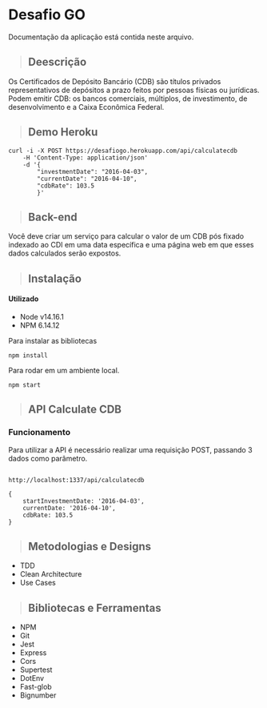 # Desafio GO
Documentação da aplicação está contida neste arquivo.
> ## Deescrição
<p>Os Certificados de Depósito Bancário (CDB) são títulos privados representativos de depósitos a prazo feitos por pessoas físicas ou jurídicas. Podem emitir CDB: os bancos comerciais, múltiplos, de investimento, de desenvolvimento e a Caixa Econômica Federal.</p>

> ## Demo Heroku
```
curl -i -X POST https://desafiogo.herokuapp.com/api/calculatecdb  
    -H 'Content-Type: application/json' 
    -d '{
        "investmentDate": "2016-04-03",
        "currentDate": "2016-04-10", 
        "cdbRate": 103.5
        }'
```

>## Back-end
<p>Você deve criar um serviço para calcular o valor de um CDB pós fixado indexado ao CDI em uma data específica e uma página web em que esses dados calculados serão expostos.</p>

> ## Instalação
#### Utilizado
- Node v14.16.1
- NPM 6.14.12

Para instalar as bibliotecas
```
npm install
```

Para rodar em um ambiente local.
```
npm start

```

> ## API Calculate CDB
### Funcionamento

Para utilizar a API é necessário realizar uma requisição POST, passando 3 dados como parâmetro.
```

http://localhost:1337/api/calculatecdb

``` 

```
{
    startInvestmentDate: '2016-04-03',
    currentDate: '2016-04-10',
    cdbRate: 103.5
}
```

> ## Metodologias e Designs

* TDD
* Clean Architecture
* Use Cases

> ## Bibliotecas e Ferramentas

* NPM
* Git
* Jest
* Express
* Cors
* Supertest
* DotEnv
* Fast-glob
* Bignumber 
